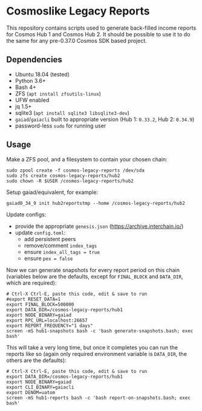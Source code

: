 # Cosmoslike Legacy Reports

This repository contains scripts used to generate back-filled income reports for Cosmos Hub 1 and Cosmos Hub 2. It should be possible to use it to do the same for any pre-0.37.0 Cosmos SDK based project.


## Dependencies

- Ubuntu 18.04 (tested)
- Python 3.6+
- Bash 4+
- ZFS (`apt install zfsutils-linux`)
- UFW enabled
- jq 1.5+
- sqlite3 (`apt install sqlite3 libsqlite3-dev`)
- `gaiad`/`gaiacli` built to appropriate version (Hub 1: `0.33.2`, Hub 2: `0.34.9`)
- password-less `sudo` for running user


## Usage

Make a ZFS pool, and a filesystem to contain your chosen chain:

```
sudo zpool create -f cosmos-legacy-reports /dev/sda
sudo zfs create cosmos-legacy-reports/hub2
sudo chown -R $USER /cosmos-legacy-reports/hub2
```

Setup gaiad/equivalent, for example:

```
gaiad0_34_9 init hub2reportstmp --home /cosmos-legacy-reports/hub2
```

Update configs:

- provide the appropriate `genesis.json` (https://archive.interchain.io/)
- update `config.toml`:
  - add persistent peers
  - remove/comment `index_tags`
  - ensure `index_all_tags = true`
  - ensure `pex = false`

Now we can generate snapshots for every report period on this chain (variables below are the defaults, except for `FINAL_BLOCK` and `DATA_DIR`, which are required):

```
# Ctrl-X Ctrl-E, paste this code, edit & save to run
#export RESET_DATA=1
export FINAL_BLOCK=500000
export DATA_DIR=/cosmos-legacy-reports/hub1
export NODE_BINARY=gaiad
export RPC_URL=localhost:26657
export REPORT_FREQUENCY="1 days"
screen -mS hub1-snapshots bash -c 'bash generate-snapshots.bash; exec bash'
```

This will take a very long time, but once it completes you can run the reports like so (again only required environment variable is `DATA_DIR`, the others are the defaults):

```
# Ctrl-X Ctrl-E, paste this code, edit & save to run
export DATA_DIR=/cosmos-legacy-reports/hub1
export NODE_BINARY=gaiad
export CLI_BINARY=gaiacli
export DENOM=uatom
screen -mS hub1-reports bash -c 'bash report-on-snapshots.bash; exec bash'
````
